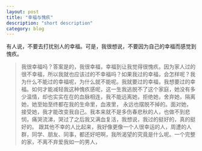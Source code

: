 ```yaml
---
layout: post
title: "幸福与愧疚"
description: "short description"
category: blog
---
```




有人说，不要去打扰别人的幸福。可是，我很想说，不要因为自己的幸福而感觉到愧疚。
>我很幸福吗？答案是的，我很幸福，幸福到让我觉得很愧疚。因为家人过的很不幸福，所以我就也应该过的不幸福吗？如果我过的幸福，会怎样呢？我为什么不能过的幸福呢，为什么就不能呢。我就要过的幸福，我想要过的幸福。如何才能减轻我这种愧疚感呢，这一生我逃脱不了这个家庭，她没有多少温情，却也实实在在的血脉相连，我不能远离她，拒绝她，舍弃她，隔离她，她至始至终都在我的生命里，血液里， 永远也摆脱不掉的。面对她，接受她，我才能改变我自己。我本来就不是多伤春悲秋的人，也做不到悲悯，痛哭流涕，哭过了之后我又满血复活，我想说，我过的挺好的，真的挺好的。
>跟其他不幸的人比起来，我好像更像一个人很幸运的人，周遭的人群，同学、朋友、同事，都还好吧啊，我所渴望的究竟是什么呢。一个完整的家，不离不弃爱我如一的男人，
